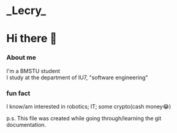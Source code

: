 <!-- i using this faile for take a course github documentation -->
# \_Lecry\_
# Hi there 👋
### About me
I'm a BMSTU student<br> <!-- Woa '<br>' make a line feed-->
I study at the department of IU7, "software engineering"
### fun fact
I know/am interested in robotics; IT; some crypto(cash money😂)<bk>

p.s. This file was created while going through/learning the git documentation.
<!-- this syntax for comments -->
<!-- i don't know markdown i will study this in futers))) -->
